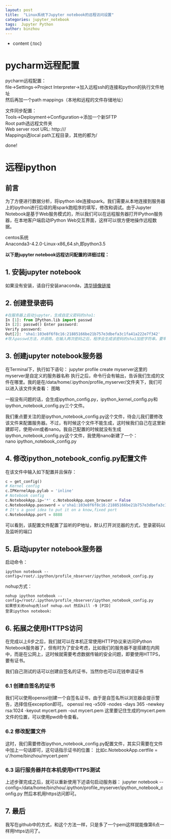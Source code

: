 ```yaml
---
layout: post
title:  "Linux系统下Jupyter notebook的远程访问设置"
categories: jupyter_notebook
tags:  Jupyter Python
author: binzhou
---
```


* content
{:toc}

# pycharm远程配置

pycharm远程配置： <br>
file->Settings->Project Interpreter->加入远程ssh的连接和python的执行文件地址 <br>
然后再加一个path mappings（本地和远程的文件存储地址）<br>

文件同步配置： <br>
Tools->Deployment->Configuration->添加一个新SFTP <br>
Root path选远程文件夹 <br>
Web server root URL: http:/// <br>
Mappings选local path工程目录，其他的都为/ <br>

done!

# 远程ipython

## 前言

为了方便进行数据分析，将ipython ide连接spark。我们需要从本地连接到服务器上的ipython进行后续的用spark跑程序的填写，修改和调试。由于Jupyter Notebook是基于Web服务模式的，所以我们可以在远程服务器打开IPython服务器，在本地客户端启动IPython Web交互界面，这样可以很方便地操作远程数据。


centos系统<br>
Anaconda3-4.2.0-Linux-x86_64.sh,即python3.5<br>


**以下是jupyter notebook远程访问配置的详细过程：**

## 1. 安装jupyter notebook

如果没有安装，请自行安装anaconda，[清华镜像链接](https://mirrors.tuna.tsinghua.edu.cn/anaconda/archive/)

## 2. 创建登录密码

```python
#在服务器上启动jupyter，生成自定义密码的sha1:
In [1]: from IPython.lib import passwd
In [2]: passwd() Enter password:
Verify password: 
Out[2]: 'sha1:103e8f6f8c16:21885166be21b757e3dbefa3c1fa41a222e7f342'
#导入passwd方法，并调用。在输入两次密码之后，程序会生成该密码的sha1加密字符串。要牢记自己输入的密码，并且记录下生成的加密字符串，下面的配置要用到。
```

## 3. 创建jupyter notebook服务器

在Terminal下，执行如下语句： jupyter profile create myserver这里的myserver是自定义的服务器名称
执行之后，命令行会有输出，告诉我们生成的文件在哪里。我的是在/data/home/.ipython/profile_myserver/文件夹下，我们可以进入该文件夹查看： 图略

一般没有问题的话，会生成ipython_config.py，ipython_kernel_config.py和ipython_notebook_config.py三个文件。

我们重点要关注的是ipython_notebook_config.py这个文件，待会儿我们要修改该文件来配置服务器。不过，有时候这个文件不能生成，这时候我们自己在这里新建即可，使用vim或者nano。我自己配置的时候就没有生成ipython_notebook_config.py这个文件，我使用nano新建了一个：<br>
nano ipython_notebook_config.py

## 4. 修改ipython_notebook_config.py配置文件

在该文件中输入如下配置并且保存：
```python
c = get_config() 
# Kernel config 
c.IPKernelApp.pylab = 'inline' 
# Notebook config 
c.NotebookApp.ip='*' c.NotebookApp.open_browser = False
c.NotebookApp.password = u'sha1:103e8f6f8c16:21885166be21b757e3dbefa3c1fa41a222e7f342' 
# It's a good idea to put it on a know,fixed port 
c.NotebookApp.port = 8888
```
可以看到，该配置文件配置了监听的IP地址，默认打开浏览器的方式，登录密码以及监听的端口

## 5. 启动jupyter notebook服务器

启动命令：
```
ipython notebook --config=/root/.ipython/profile_nbserver/ipython_notebook_config.py
```
nohup方式：
```
nohup ipython notebook --config=/root/.ipython/profile_nbserver/ipython_notebook_config.py 
如果想关闭nohup先lsof nohup.out 然后kill -9 [PID] 
登录ipython notebook:
```

## 6. 拓展之使用HTTPS访问

在完成以上6步之后，我们就可以在本机正常使用HTTP协议来访问IPython Notebook服务器了，但有时为了安全考虑，比如我们的服务器不是搭建在内网中，而是在公网上，这时候就需要考虑数据传输的安全问题，即要使用HTTPS，要有证书。

 
我们自己测试的话可以创建自签名的证书，当然你也可以花钱申请证书


### 6.1 创建自签名的证书
我们可以使用openssl创建一个自签名证书，由于是自签名所以浏览器会提示警告，选择信任exception即可。
openssl req -x509 -nodes -days 365 -newkey rsa:1024 -keyout mycert.pem -out mycert.pem
这里要记住生成的mycert.pem文件的位置，可以使用pwd命令查看。
### 6.2 修改配置文件
这时，我们需要修改ipython_notebook_config.py配置文件，其实只需要在文件中加上一句话即可，这句话指示证书的位置：
比如c.NotebookApp.certfile = u'/home/binzhou/mycert.pem'
### 6.3 运行服务器并在本机使用HTTPS测试
上述步骤完成之后，就可以重新使用下述语句启动服务器：
jupyter notebook --config=/data/home/binzhou/.ipython/profile_myserver/ipython_notebook_config.py
然后本机用https访问即可。

## 7. 最后

我写在github中的方式，和这个方法一样，只是多了一个pem这样就能像第6点一样用https访问了。